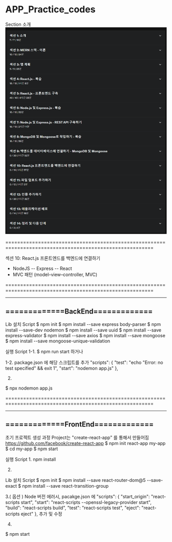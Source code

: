 # APP_Practice_codes

Section 소개
![alt text](image.png)

========================================================================================================

섹션 10: React.js 프론트엔드를 백엔드에 연결하기

  + NodeJS -- Express -- React
  + MVC 패턴 (model–view–controller, MVC)

========================================================================================================

---------------------------------
=============BackEnd=============
---------------------------------
Lib 설치 Script
$ npm init
$ npm install --save express body-parser
$ npm install --save-dev nodemon
$ npm install --save uuid
$ npm install --save express-validator
$ npm install --save axios
$ npm install --save mongoose
$ npm install --save mongoose-unique-validation

실행 Script
1-1. 
$ npm run start
하거나 

1-2.
package.json 에 해당 스크립트를 추가
"scripts": {
    "test": "echo \"Error: no test specified\" && exit 1",
    "start": "nodemon app.js"
  },

2.
$ npx nodemon app.js


========================================================================================================

----------------------------------
=============FrontEnd=============
----------------------------------

초기 프로젝트 생성 과정
Project는 "create-react-app" 를 통해서 만들어짐
https://github.com/facebook/create-react-app
$ npm init react-app my-app
$ cd my-app
$ npm start


실행 Script
1.
npm install

2.
Lib 설치 Script
$ npm init
$ npm install --save react-router-dom@5 --save-exact
$ npm install --save react-transition-group

3.( 옵션 )
Node 버전 에러시, pacakge.json 에
  "scripts": {
    "start_origin": "react-scripts start",
    "start": "react-scripts --openssl-legacy-provider start",
    "build": "react-scripts build",
    "test": "react-scripts test",
    "eject": "react-scripts eject"
  },
추가 및 수정

4.
$ npm start

